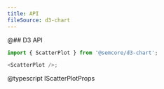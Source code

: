 ```yaml
---
title: API
fileSource: d3-chart
---
```


@## D3 API

```js
import { ScatterPlot } from '@semcore/d3-chart';

<ScatterPlot />;
```

@typescript IScatterPlotProps
